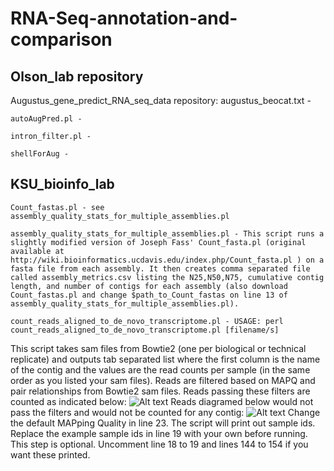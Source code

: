 RNA-Seq-annotation-and-comparison
=================================

Olson_lab repository
--------------------

  Augustus_gene_predict_RNA_seq_data repository:
    augustus_beocat.txt -

    autoAugPred.pl -

    intron_filter.pl -

    shellForAug -
    
KSU_bioinfo_lab
---------------
	Count_fastas.pl - see assembly_quality_stats_for_multiple_assemblies.pl

	assembly_quality_stats_for_multiple_assemblies.pl - This script runs a slightly modified version of Joseph Fass' Count_fasta.pl (original available at http://wiki.bioinformatics.ucdavis.edu/index.php/Count_fasta.pl ) on a fasta file from each assembly. It then creates comma separated file called assembly_metrics.csv listing the N25,N50,N75, cumulative contig length, and number of contigs for each assembly (also download Count_fastas.pl and change $path_to_Count_fastas on line 13 of assembly_quality_stats_for_multiple_assemblies.pl).
    
	count_reads_aligned_to_de_novo_transcriptome.pl - USAGE: perl count_reads_aligned_to_de_novo_transcriptome.pl [filename/s]
  This script takes sam files from Bowtie2 (one per biological or technical replicate) and outputs tab separated list where the first column is the name of the contig and the values are the read counts per sample (in the same order as you listed your sam files). Reads are filtered based on MAPQ and pair relationships from Bowtie2 sam files. Reads passing these filters are counted as indicated below:
  ![Alt text](https://raw.github.com/i5K-KINBRE-script-share/RNA-Seq-annotation-and-comparison/master/KSU_bioinfo_lab/accepted_alignments.png)
  Reads diagramed below would not pass the filters and would not be counted for any contig:
  ![Alt text](https://raw.github.com/i5K-KINBRE-script-share/RNA-Seq-annotation-and-comparison/master/KSU_bioinfo_lab/rejected_alignments.png)
  Change the default MAPping Quality in line 23. The script will print out sample ids. Replace the example sample ids in line 19 with your own before running. This step is optional. Uncomment line 18 to 19 and lines 144 to 154 if you want these printed.
